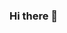 ### Hi there 👋

<!--
**Rdoci/Rdoci** is a ✨ _special_ ✨ repository because its `README.md` (this file) appears on your GitHub profile.

Here are some ideas to get you started:
🌱 I’m currently studying Network Security
- 👯 I’m looking to become a better programmer


